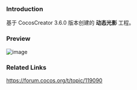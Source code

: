 ### Introduction
基于 CocosCreator 3.6.0 版本创建的 **动态光影** 工程。

### Preview
![image](../../../gif/202202/2022022432.gif)

### Related Links
https://forum.cocos.org/t/topic/119090